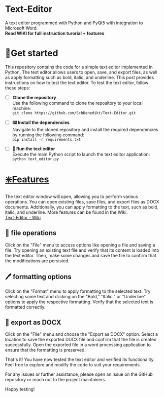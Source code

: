 # Text-Editor
A text editor programmed with Python and PyQt5 with integration to Microsoft Word.<br>
**Read WIKI for full instruction turorial + features**
# 🛫Get started
This repository contains the code for a simple text editor implemented in Python. The text editor allows users to open, save, and export files, as well as apply formatting such as bold, italic, and underline. This post provides instructions on how to test the text editor.
To test the text editor, follow these steps:
- [ ] **©️lone the repository**
      <br> Use the following command to clone the repository to your local machine: <br>
    ```git clone https://github.com/SchBenedikt/Text-Editor.git```
- [ ] **⌨️ Install the dependencies** <br>
      Navigate to the cloned repository and install the required dependencies by running the following command: <br>
```pip install -r requirements.txt```

- [ ] **🎉 Run the text editor**<br>
      Execute the main Python script to launch the text editor application:<br>
      ```python text_editor.py```
      
# [❇️Features](https://github.com/SchBenedikt/Text-Editor/wiki/Features)
The text editor window will open, allowing you to perform various operations. You can open existing files, save files, and export files as DOCX documents. Additionally, you can apply formatting to the text, such as bold, italic, and underline.
More features can be found in the Wiki.<br>
[Text-Editor - Wiki](https://github.com/SchBenedikt/Text-Editor/wiki/Features)

## 📂 file operations
Click on the "File" menu to access options like opening a file and saving a file. Try opening an existing text file and verify that its content is loaded into the text editor. Then, make some changes and save the file to confirm that the modifications are persisted.

## 🖊️ formatting options
Click on the "Format" menu to apply formatting to the selected text. Try selecting some text and clicking on the "Bold," "Italic," or "Underline" options to apply the respective formatting. Verify that the selected text is formatted correctly.

## 💾 export as DOCX
Click on the "File" menu and choose the "Export as DOCX" option. Select a location to save the exported DOCX file and confirm that the file is created successfully. Open the exported file in a word processing application to ensure that the formatting is preserved.

That's it! You have now tested the text editor and verified its functionality. Feel free to explore and modify the code to suit your requirements.

For any issues or further assistance, please open an issue on the GitHub repository or reach out to the project maintainers.

Happy testing!

